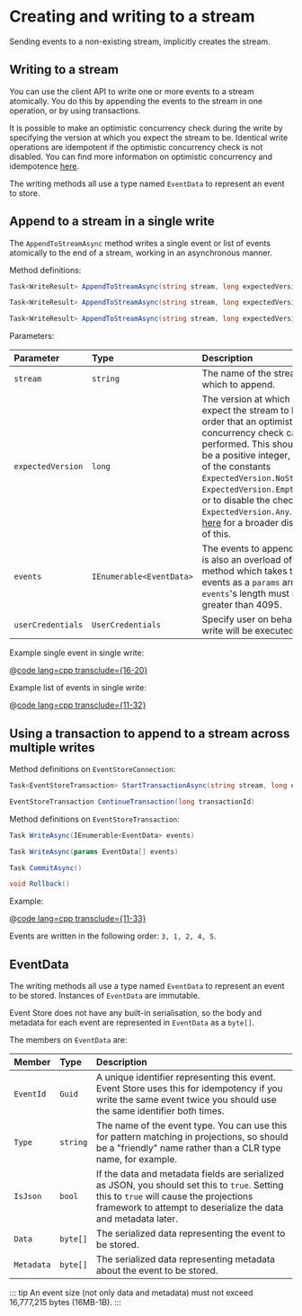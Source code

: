 # Creating and writing to a stream

Sending events to a non-existing stream, implicitly creates the stream.

## Writing to a stream

You can use the client API to write one or more events to a stream atomically. You do this by appending the events to the stream in one operation, or by using transactions.

It is possible to make an optimistic concurrency check during the write by specifying the version at which you expect the stream to be. Identical write operations are idempotent if the optimistic concurrency check is not disabled. You can find more information on optimistic concurrency and idempotence [here](/dotnet-api/optimistic-concurrency-and-idempotence.md).

The writing methods all use a type named `EventData` to represent an event to store.

## Append to a stream in a single write

The `AppendToStreamAsync` method writes a single event or list of events atomically to the end of a stream, working in an asynchronous manner.

Method definitions:

```csharp
Task<WriteResult> AppendToStreamAsync(string stream, long expectedVersion, params EventData[] events)
```

```csharp
Task<WriteResult> AppendToStreamAsync(string stream, long expectedVersion, UserCredentials userCredentials, params EventData[] events)
```

```csharp
Task<WriteResult> AppendToStreamAsync(string stream, long expectedVersion, IEnumerable<EventData> events)
```

Parameters:

| Parameter | Type | Description |
|:----------|:-----|:------------|
| `stream` | `string` | The name of the stream to which to append. |
| `expectedVersion` | `long` | The version at which you expect the stream to be in order that an optimistic concurrency check can be performed. This should either be a positive integer, or one of the constants `ExpectedVersion.NoStream`, `ExpectedVersion.EmptyStream`, or to disable the check, `ExpectedVersion.Any`. See [here](optimistic-concurrency-and-idempotence.md) for a broader discussion of this. |
| `events` | `IEnumerable<EventData>` | The events to append. There is also an overload of each method which takes the events as a `params` array. `events`'s length must not be greater than 4095. |
| `userCredentials` | `UserCredentials` | Specify user on behalf whom write will be executed. |

Example single event in single write:

@[code lang=cpp transclude={16-20}](@/docs/v5/code-examples/DocsExample/DotNetClient/WritingSingleEvent.cs)

Example list of events in single write:

@[code lang=cpp transclude={11-32}](@/docs/v5/code-examples/DocsExample/DotNetClient/WritingListEvents.cs)

## Using a transaction to append to a stream across multiple writes

Method definitions on `EventStoreConnection`:

```csharp
Task<EventStoreTransaction> StartTransactionAsync(string stream, long expectedVersion)
```

```csharp
EventStoreTransaction ContinueTransaction(long transactionId)
```

Method definitions on `EventStoreTransaction`:

```csharp
Task WriteAsync(IEnumerable<EventData> events)
```

```csharp
Task WriteAsync(params EventData[] events)
```

```csharp
Task CommitAsync()
```

```csharp
void Rollback()
```

Example:

@[code lang=cpp transclude={11-33}](@/docs/v5/code-examples/DocsExample/DotNetClient/WritingTransactions.cs)

Events are written in the following order: `3, 1, 2, 4, 5`.

## EventData

The writing methods all use a type named `EventData` to represent an event to be stored. Instances of `EventData` are immutable.

Event Store does not have any built-in serialisation, so the body and metadata for each event are represented in `EventData` as a `byte[]`.

The members on `EventData` are:

| Member | Type | Description |
|:-------|:-----|:--------|
| `EventId` | `Guid` | A unique identifier representing this event. Event Store uses this for idempotency if you write the same event twice you should use the same identifier both times. |
| `Type`  | `string` | The name of the event type. You can use this for pattern matching in projections, so should be a "friendly" name rather than a CLR type name, for example. |
| `IsJson`  | `bool` | If the data and metadata fields are serialized as JSON, you should set this to `true`. Setting this to `true` will cause the projections framework to attempt to deserialize the data and metadata later. |
| `Data` | `byte[]` | The serialized data representing the event to be stored. |
| `Metadata` | `byte[]` | The serialized data representing metadata about the event to be stored. |

::: tip
An event size (not only data and metadata) must not exceed 16,777,215 bytes (16MB-1B).
:::
